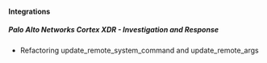 
#### Integrations

##### Palo Alto Networks Cortex XDR - Investigation and Response

- Refactoring update_remote_system_command and update_remote_args

